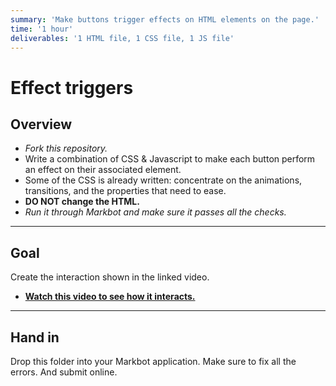 ```yaml
---
summary: 'Make buttons trigger effects on HTML elements on the page.'
time: '1 hour'
deliverables: '1 HTML file, 1 CSS file, 1 JS file'
---
```


# Effect triggers

## Overview

- *Fork this repository.*
- Write a combination of CSS & Javascript to make each button perform an effect on their associated element.
- Some of the CSS is already written: concentrate on the animations, transitions, and the properties that need to ease.
- **DO NOT change the HTML.**
- *Run it through Markbot and make sure it passes all the checks.*

---

## Goal

Create the interaction shown in the linked video.

- [**Watch this video to see how it interacts.**](https://youtu.be/RwLVZmCUqOY)

---

## Hand in

Drop this folder into your Markbot application. Make sure to fix all the errors. And submit online.
